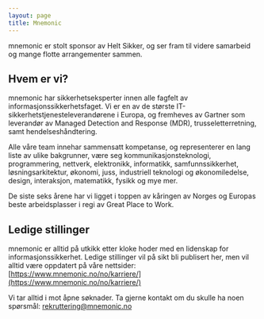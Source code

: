 ```yaml
---
layout: page
title: Mnemonic
---
```


mnemonic er stolt sponsor av Helt Sikker, og ser fram til videre samarbeid og mange flotte arrangementer sammen.

## Hvem er vi?

mnemonic har sikkerhetseksperter innen alle fagfelt av informasjonssikkerhetsfaget. Vi er en av de største IT-sikkerhetstjenesteleverandørene i Europa, og fremheves av Gartner som leverandør av Managed Detection and Response (MDR), trusseletterretning, samt hendelseshåndtering.

Alle våre team innehar sammensatt kompetanse, og representerer en lang liste av ulike bakgrunner, være seg kommunikasjonsteknologi, programmering, nettverk, elektronikk, informatikk, samfunnssikkerhet, løsningsarkitektur, økonomi, juss, industriell teknologi og økonomiledelse, design, interaksjon, matematikk, fysikk og mye mer.

De siste seks årene har vi ligget i toppen av kåringen av Norges og Europas beste arbeidsplasser i regi av Great Place to Work.

## Ledige stillinger

mnemonic er alltid på utkikk etter kloke hoder med en lidenskap for informasjonssikkerhet. Ledige stillinger vil på sikt bli publisert her, men vil alltid være oppdatert på våre nettsider: [https://www.mnemonic.no/no/karriere/](https://www.mnemonic.no/no/karriere/)

Vi tar alltid i mot åpne søknader. Ta gjerne kontakt om du skulle ha noen spørsmål: <rekruttering@mnemonic.no>
